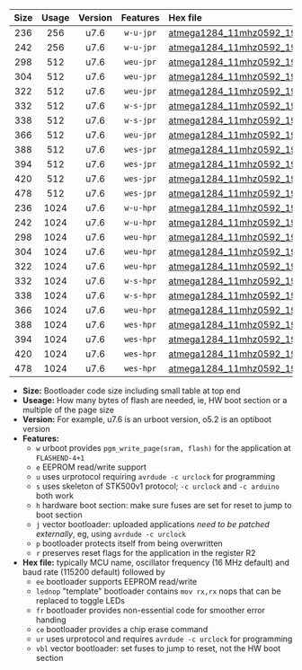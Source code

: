 |Size|Usage|Version|Features|Hex file|
|:-:|:-:|:-:|:-:|:--|
|236|256|u7.6|`w-u-jpr`|[atmega1284_11mhz0592_19200bps_ur_vbl.hex](https://raw.githubusercontent.com/stefanrueger/urboot/main/atmega1284_11mhz0592_19200bps_ur_vbl.hex)|
|242|256|u7.6|`w-u-jpr`|[atmega1284_11mhz0592_19200bps_lednop_ur_vbl.hex](https://raw.githubusercontent.com/stefanrueger/urboot/main/atmega1284_11mhz0592_19200bps_lednop_ur_vbl.hex)|
|298|512|u7.6|`weu-jpr`|[atmega1284_11mhz0592_19200bps_ee_ur_vbl.hex](https://raw.githubusercontent.com/stefanrueger/urboot/main/atmega1284_11mhz0592_19200bps_ee_ur_vbl.hex)|
|304|512|u7.6|`weu-jpr`|[atmega1284_11mhz0592_19200bps_ee_lednop_ur_vbl.hex](https://raw.githubusercontent.com/stefanrueger/urboot/main/atmega1284_11mhz0592_19200bps_ee_lednop_ur_vbl.hex)|
|322|512|u7.6|`weu-jpr`|[atmega1284_11mhz0592_19200bps_ee_lednop_fr_ur_vbl.hex](https://raw.githubusercontent.com/stefanrueger/urboot/main/atmega1284_11mhz0592_19200bps_ee_lednop_fr_ur_vbl.hex)|
|332|512|u7.6|`w-s-jpr`|[atmega1284_11mhz0592_19200bps_vbl.hex](https://raw.githubusercontent.com/stefanrueger/urboot/main/atmega1284_11mhz0592_19200bps_vbl.hex)|
|338|512|u7.6|`w-s-jpr`|[atmega1284_11mhz0592_19200bps_lednop_vbl.hex](https://raw.githubusercontent.com/stefanrueger/urboot/main/atmega1284_11mhz0592_19200bps_lednop_vbl.hex)|
|366|512|u7.6|`weu-jpr`|[atmega1284_11mhz0592_19200bps_ee_lednop_fr_ce_ur_vbl.hex](https://raw.githubusercontent.com/stefanrueger/urboot/main/atmega1284_11mhz0592_19200bps_ee_lednop_fr_ce_ur_vbl.hex)|
|388|512|u7.6|`wes-jpr`|[atmega1284_11mhz0592_19200bps_ee_vbl.hex](https://raw.githubusercontent.com/stefanrueger/urboot/main/atmega1284_11mhz0592_19200bps_ee_vbl.hex)|
|394|512|u7.6|`wes-jpr`|[atmega1284_11mhz0592_19200bps_ee_lednop_vbl.hex](https://raw.githubusercontent.com/stefanrueger/urboot/main/atmega1284_11mhz0592_19200bps_ee_lednop_vbl.hex)|
|420|512|u7.6|`wes-jpr`|[atmega1284_11mhz0592_19200bps_ee_lednop_fr_vbl.hex](https://raw.githubusercontent.com/stefanrueger/urboot/main/atmega1284_11mhz0592_19200bps_ee_lednop_fr_vbl.hex)|
|478|512|u7.6|`wes-jpr`|[atmega1284_11mhz0592_19200bps_ee_lednop_fr_ce_vbl.hex](https://raw.githubusercontent.com/stefanrueger/urboot/main/atmega1284_11mhz0592_19200bps_ee_lednop_fr_ce_vbl.hex)|
|236|1024|u7.6|`w-u-hpr`|[atmega1284_11mhz0592_19200bps_ur.hex](https://raw.githubusercontent.com/stefanrueger/urboot/main/atmega1284_11mhz0592_19200bps_ur.hex)|
|242|1024|u7.6|`w-u-hpr`|[atmega1284_11mhz0592_19200bps_lednop_ur.hex](https://raw.githubusercontent.com/stefanrueger/urboot/main/atmega1284_11mhz0592_19200bps_lednop_ur.hex)|
|298|1024|u7.6|`weu-hpr`|[atmega1284_11mhz0592_19200bps_ee_ur.hex](https://raw.githubusercontent.com/stefanrueger/urboot/main/atmega1284_11mhz0592_19200bps_ee_ur.hex)|
|304|1024|u7.6|`weu-hpr`|[atmega1284_11mhz0592_19200bps_ee_lednop_ur.hex](https://raw.githubusercontent.com/stefanrueger/urboot/main/atmega1284_11mhz0592_19200bps_ee_lednop_ur.hex)|
|322|1024|u7.6|`weu-hpr`|[atmega1284_11mhz0592_19200bps_ee_lednop_fr_ur.hex](https://raw.githubusercontent.com/stefanrueger/urboot/main/atmega1284_11mhz0592_19200bps_ee_lednop_fr_ur.hex)|
|332|1024|u7.6|`w-s-hpr`|[atmega1284_11mhz0592_19200bps.hex](https://raw.githubusercontent.com/stefanrueger/urboot/main/atmega1284_11mhz0592_19200bps.hex)|
|338|1024|u7.6|`w-s-hpr`|[atmega1284_11mhz0592_19200bps_lednop.hex](https://raw.githubusercontent.com/stefanrueger/urboot/main/atmega1284_11mhz0592_19200bps_lednop.hex)|
|366|1024|u7.6|`weu-hpr`|[atmega1284_11mhz0592_19200bps_ee_lednop_fr_ce_ur.hex](https://raw.githubusercontent.com/stefanrueger/urboot/main/atmega1284_11mhz0592_19200bps_ee_lednop_fr_ce_ur.hex)|
|388|1024|u7.6|`wes-hpr`|[atmega1284_11mhz0592_19200bps_ee.hex](https://raw.githubusercontent.com/stefanrueger/urboot/main/atmega1284_11mhz0592_19200bps_ee.hex)|
|394|1024|u7.6|`wes-hpr`|[atmega1284_11mhz0592_19200bps_ee_lednop.hex](https://raw.githubusercontent.com/stefanrueger/urboot/main/atmega1284_11mhz0592_19200bps_ee_lednop.hex)|
|420|1024|u7.6|`wes-hpr`|[atmega1284_11mhz0592_19200bps_ee_lednop_fr.hex](https://raw.githubusercontent.com/stefanrueger/urboot/main/atmega1284_11mhz0592_19200bps_ee_lednop_fr.hex)|
|478|1024|u7.6|`wes-hpr`|[atmega1284_11mhz0592_19200bps_ee_lednop_fr_ce.hex](https://raw.githubusercontent.com/stefanrueger/urboot/main/atmega1284_11mhz0592_19200bps_ee_lednop_fr_ce.hex)|

- **Size:** Bootloader code size including small table at top end
- **Useage:** How many bytes of flash are needed, ie, HW boot section or a multiple of the page size
- **Version:** For example, u7.6 is an urboot version, o5.2 is an optiboot version
- **Features:**
  + `w` urboot provides `pgm_write_page(sram, flash)` for the application at `FLASHEND-4+1`
  + `e` EEPROM read/write support
  + `u` uses urprotocol requiring `avrdude -c urclock` for programming
  + `s` uses skeleton of STK500v1 protocol; `-c urclock` and `-c arduino` both work
  + `h` hardware boot section: make sure fuses are set for reset to jump to boot section
  + `j` vector bootloader: uploaded applications *need to be patched externally*, eg, using `avrdude -c urclock`
  + `p` bootloader protects itself from being overwritten
  + `r` preserves reset flags for the application in the register R2
- **Hex file:** typically MCU name, oscillator frequency (16 MHz default) and baud rate (115200 default) followed by
  + `ee` bootloader supports EEPROM read/write
  + `lednop` "template" bootloader contains `mov rx,rx` nops that can be replaced to toggle LEDs
  + `fr` bootloader provides non-essential code for smoother error handing
  + `ce` bootloader provides a chip erase command
  + `ur` uses urprotocol and requires `avrdude -c urclock` for programming
  + `vbl` vector bootloader: set fuses to jump to reset, not the HW boot section
